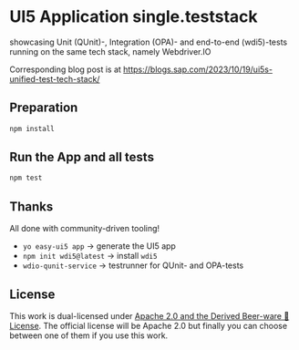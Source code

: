 # UI5 Application single.teststack

showcasing Unit (QUnit)-, Integration (OPA)- and end-to-end (wdi5)-tests running on the same tech stack, namely Webdriver.IO

Corresponding blog post is at https://blogs.sap.com/2023/10/19/ui5s-unified-test-tech-stack/

## Preparation

```sh
npm install
```

## Run the App and all tests

```sh
npm test
```

## Thanks

All done with community-driven tooling!

- `yo easy-ui5 app` -> generate the UI5 app
- `npm init wdi5@latest` -> install `wdi5`
- `wdio-qunit-service` -> testrunner for QUnit- and OPA-tests


## License

This work is dual-licensed under [Apache 2.0 and the Derived Beer-ware 🍺 License](LICENSE). The official license will be Apache 2.0 but finally you can choose between one of them if you use this work.
